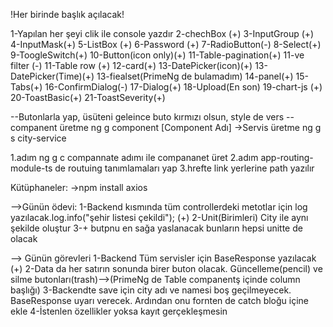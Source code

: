 !Her birinde başlık açılacak!

1-Yapılan her şeyi clik ile console yazdır
2-chechBox  (+)
3-InputGroup (+)
4-InputMask(+)
5-ListBox (+)
6-Password (+)
7-RadioButton(-)
8-Select(+)
9-ToogleSwitch(+)
10-Button(icon only)(+)
11-Table-pagination(+)
11-ve filter  (-)
11-Table row (+)
12-card(+)
13-DatePicker(icon)(+)
13-DatePicker(Time)(+)
13-fiealset(PrimeNg de bulamadım)
14-panel(+)
15-Tabs(+)
16-ConfirmDialog(-)
17-Dialog(+)
18-Upload(En son)
19-chart-js (+)
20-ToastBasic(+)
21-ToastSeverity(+)

--Butonlarla yap, üsüteni geleince buto kırmızı olsun, style de vers
--companent üretme
ng g component [Component Adı]
->Servis üretme
ng g s city-service

1.adım ng g c compannate adımı ile compananet üret
2.adım app-routing-module-ts de routuing tanımlamaları yap
3.hrefte link yerlerine path yazılır

Kütüphaneler:
->npm install axios

-->Günün ödevi:
1-Backend kısmında tüm controllerdeki metotlar için log yazılacak.log.info("şehir listesi çekildi"); (+)
2-Unit(Birimleri) City ile aynı şekilde oluştur
3-+ butpnu en sağa yaslanacak
bunların hepsi unitte de olacak

--> Günün görevleri
1-Backend Tüm servisler için BaseResponse yazılacak (+)
2-Data da her satırın sonunda birer buton olacak. Güncelleme(pencil) ve silme butonları(trash)-->(PrimeNg de Table companentş içinde column başlığı)
3-Backendte save için city adı ve namesi boş geçilmeyecek. BaseResponse uyarı verecek. Ardından onu fornten de catch bloğu içine ekle
4-İstenlen özellikler yoksa kayıt gerçekleşmesin 

